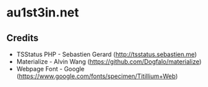 au1st3in.net
=============================

## Credits
* TSStatus PHP - Sebastien Gerard (http://tsstatus.sebastien.me)
* Materialize - Alvin Wang (https://github.com/Dogfalo/materialize)
* Webpage Font - Google (https://www.google.com/fonts/specimen/Titillium+Web)
